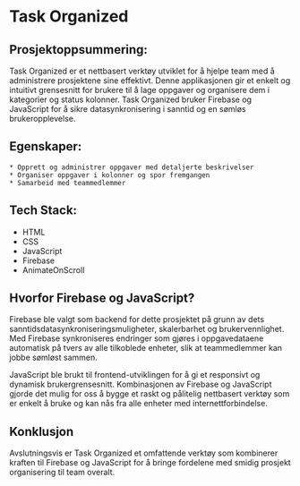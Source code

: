 # Task Organized

## Prosjektoppsummering:
Task Organized er et nettbasert verktøy utviklet for å hjelpe team med å administrere prosjektene sine effektivt. Denne applikasjonen gir et enkelt og intuitivt grensesnitt for brukere til å lage oppgaver og organisere dem i kategorier og status kolonner. 
Task Organized bruker Firebase og JavaScript for å sikre datasynkronisering i sanntid og en sømløs brukeropplevelse.

## Egenskaper:

    * Opprett og administrer oppgaver med detaljerte beskrivelser
    * Organiser oppgaver i kolonner og spor fremgangen
    * Samarbeid med teammedlemmer

## Tech Stack:
   * HTML
   * CSS
   * JavaScript
   * Firebase
   * AnimateOnScroll

## Hvorfor Firebase og JavaScript?
Firebase ble valgt som backend for dette prosjektet på grunn av dets sanntidsdatasynkroniseringsmuligheter, skalerbarhet og brukervennlighet. Med Firebase synkroniseres endringer som gjøres i oppgavedataene automatisk på tvers av alle tilkoblede enheter, slik at teammedlemmer kan jobbe sømløst sammen.

JavaScript ble brukt til frontend-utviklingen for å gi et responsivt og dynamisk brukergrensesnitt. Kombinasjonen av Firebase og JavaScript gjorde det mulig for oss å bygge et raskt og pålitelig nettbasert verktøy som er enkelt å bruke og kan nås fra alle enheter med internettforbindelse.

## Konklusjon
Avslutningsvis er Task Organized et omfattende verktøy som kombinerer kraften til Firebase og JavaScript for å bringe fordelene med smidig prosjekt organisering til team overalt.
